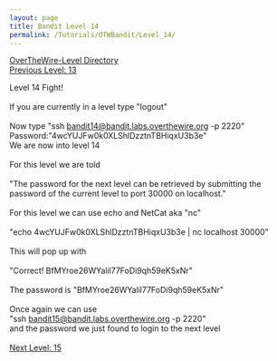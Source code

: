 ```yaml
---
layout: page
title: Bandit Level 14
permalink: /Tutorials/OTWBandit/Level_14/
---
```

[OverTheWire-Level Directory](https://zacvr.github.io/Tutorials/OTWBandit/)
<br/>
[Previous Level: 13](https://zacvr.github.io//Tutorials/OTWBandit/Level_13)
<br/>

Level 14 Fight!
<br/><br/>
If you are currently in a level type "logout"
<br/><br/>
Now type "ssh bandit14@bandit.labs.overthewire.org -p 2220"
<br/>
Password:"4wcYUJFw0k0XLShlDzztnTBHiqxU3b3e"
<br/>
We are now into level 14
<br/><br/>
For this level we are told
<br/><br/>
"The password for the next level can be retrieved by submitting the password of the current level to port 30000 on localhost."
<br/><br/>
For this level we can use echo and NetCat aka "nc"
<br/><br/>
"echo 4wcYUJFw0k0XLShlDzztnTBHiqxU3b3e | nc localhost 30000"
<br/><br/>
This will pop up with
<br/><br/>
"Correct!
BfMYroe26WYalil77FoDi9qh59eK5xNr"
<br/><br/>
The password is "BfMYroe26WYalil77FoDi9qh59eK5xNr"
<br/><br/>
Once again we can use
<br/>
"ssh bandit15@bandit.labs.overthewire.org -p 2220"
<br/>
and the password we just found to login to the next level
<br/><br/>
[Next Level: 15](https://zacvr.github.io//Tutorials/OTWBandit/Level_15)
